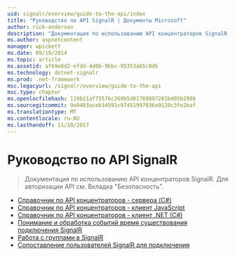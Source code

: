 ```yaml
---
uid: signalr/overview/guide-to-the-api/index
title: "Руководство по API SignalR | Документы Microsoft"
author: rick-anderson
description: "Документация по использованию API концентраторов SignalR. Для авторизации API см. Вкладка \"Безопасность\"."
ms.author: aspnetcontent
manager: wpickett
ms.date: 09/19/2014
ms.topic: article
ms.assetid: af69e8d2-efdd-4d0b-9bbc-95353a65c0db
ms.technology: dotnet-signalr
ms.prod: .net-framework
msc.legacyurl: /signalr/overview/guide-to-the-api
msc.type: chapter
ms.openlocfilehash: 119b21af75576c269b5d81769897281bd05b2986
ms.sourcegitcommit: 9a9483aceb34591c97451997036a9120c3fe2baf
ms.translationtype: MT
ms.contentlocale: ru-RU
ms.lasthandoff: 11/10/2017
---
```

<a name="signalr-guide-to-the-api"></a>Руководство по API SignalR
====================
> Документация по использованию API концентраторов SignalR. Для авторизации API см. Вкладка "Безопасность".


- [Справочник по API концентраторов - сервера (C#)](hubs-api-guide-server.md)
- [Справочник по API концентраторов - клиент JavaScript](hubs-api-guide-javascript-client.md)
- [Справочник по API концентраторов - клиент .NET (C#)](hubs-api-guide-net-client.md)
- [Понимание и обработка событий время существования подключения SignalR](handling-connection-lifetime-events.md)
- [Работа с группами в SignalR](working-with-groups.md)
- [Сопоставление пользователей SignalR для подключения](mapping-users-to-connections.md)
